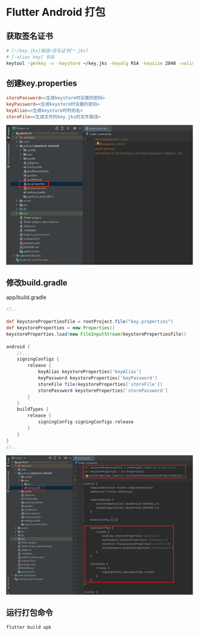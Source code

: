 # Flutter Android 打包



## 获取签名证书

```bash
# [~/key.jks]路径+签名证书[*.jks]
# [-alias key] 别名
keytool -genkey -v -keystore ~/key.jks -keyalg RSA -keysize 2048 -validity 10000 -alias key
```



## 创建key.properties

```makefile
storePassword=<生成keystore时设置的密码>
keyPassword=<生成keystore时设置的密码>
keyAlias=<生成keystore时的别名>
storeFile=<生成文件的key.jks的文件路径>
```

![image-20221018144927862](.\image-20221018144927862.png)



## 修改build.gradle

app/build.gradle

```Groovy
//...

def keystorePropertiesFile = rootProject.file("key.properties")
def keystoreProperties = new Properties()
keystoreProperties.load(new FileInputStream(keystorePropertiesFile))

android {
	//...
    signingConfigs {
        release {
            keyAlias keystoreProperties['keyAlias']
            keyPassword keystoreProperties['keyPassword']
            storeFile file(keystoreProperties['storeFile'])
            storePassword keystoreProperties['storePassword']
        }
    }
    buildTypes {
        release {
            signingConfig signingConfigs.release
        }
    }
}
//...
```

![image-20221018145222466](.\image-20221018145222466.png)



## 运行打包命令

```bash
flutter build apk
```

